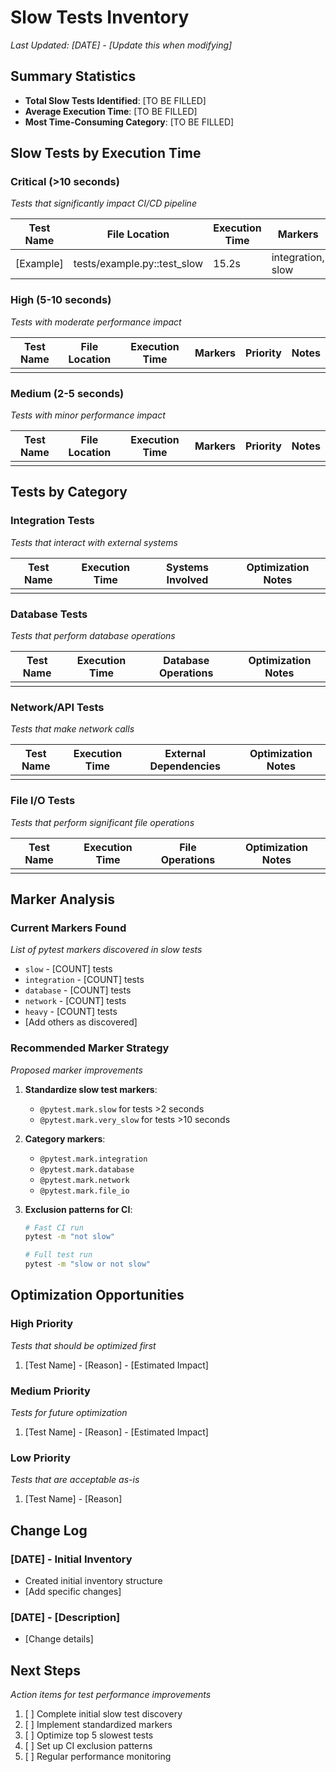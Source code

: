 # Slow Tests Inventory

*Last Updated: [DATE] - [Update this when modifying]*

## Summary Statistics
- **Total Slow Tests Identified**: [TO BE FILLED]
- **Average Execution Time**: [TO BE FILLED]
- **Most Time-Consuming Category**: [TO BE FILLED]

## Slow Tests by Execution Time

### Critical (>10 seconds)
*Tests that significantly impact CI/CD pipeline*

| Test Name | File Location | Execution Time | Markers | Priority | Notes |
|-----------|---------------|----------------|---------|----------|--------|
| [Example] | tests/example.py::test_slow | 15.2s | integration, slow | High | Database operations |

### High (5-10 seconds)
*Tests with moderate performance impact*

| Test Name | File Location | Execution Time | Markers | Priority | Notes |
|-----------|---------------|----------------|---------|----------|--------|
| | | | | | |

### Medium (2-5 seconds)
*Tests with minor performance impact*

| Test Name | File Location | Execution Time | Markers | Priority | Notes |
|-----------|---------------|----------------|---------|----------|--------|
| | | | | | |

## Tests by Category

### Integration Tests
*Tests that interact with external systems*

| Test Name | Execution Time | Systems Involved | Optimization Notes |
|-----------|----------------|------------------|-------------------|
| | | | |

### Database Tests
*Tests that perform database operations*

| Test Name | Execution Time | Database Operations | Optimization Notes |
|-----------|----------------|-------------------|-------------------|
| | | | |

### Network/API Tests
*Tests that make network calls*

| Test Name | Execution Time | External Dependencies | Optimization Notes |
|-----------|----------------|----------------------|-------------------|
| | | | |

### File I/O Tests
*Tests that perform significant file operations*

| Test Name | Execution Time | File Operations | Optimization Notes |
|-----------|----------------|----------------|-------------------|
| | | | |

## Marker Analysis

### Current Markers Found
*List of pytest markers discovered in slow tests*

- `slow` - [COUNT] tests
- `integration` - [COUNT] tests
- `database` - [COUNT] tests
- `network` - [COUNT] tests
- `heavy` - [COUNT] tests
- [Add others as discovered]

### Recommended Marker Strategy
*Proposed marker improvements*

1. **Standardize slow test markers**:
   - `@pytest.mark.slow` for tests >2 seconds
   - `@pytest.mark.very_slow` for tests >10 seconds

2. **Category markers**:
   - `@pytest.mark.integration`
   - `@pytest.mark.database`
   - `@pytest.mark.network`
   - `@pytest.mark.file_io`

3. **Exclusion patterns for CI**:
   ```bash
   # Fast CI run
   pytest -m "not slow"
   
   # Full test run
   pytest -m "slow or not slow"
   ```

## Optimization Opportunities

### High Priority
*Tests that should be optimized first*

1. [Test Name] - [Reason] - [Estimated Impact]

### Medium Priority
*Tests for future optimization*

1. [Test Name] - [Reason] - [Estimated Impact]

### Low Priority
*Tests that are acceptable as-is*

1. [Test Name] - [Reason]

## Change Log

### [DATE] - Initial Inventory
- Created initial inventory structure
- [Add specific changes]

### [DATE] - [Description]
- [Change details]

## Next Steps
*Action items for test performance improvements*

1. [ ] Complete initial slow test discovery
2. [ ] Implement standardized markers
3. [ ] Optimize top 5 slowest tests
4. [ ] Set up CI exclusion patterns
5. [ ] Regular performance monitoring
